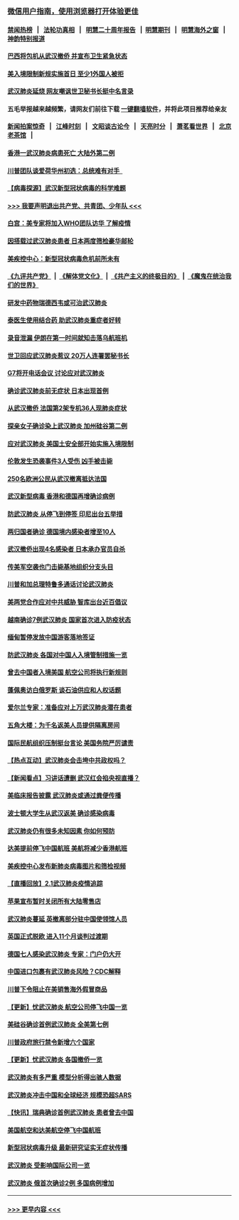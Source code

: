### [微信用户指南，使用浏览器打开体验更佳](https://github.com/gfw-breaker/banned-news1/blob/master/indexes/wechat-guide.md?t=0)
#### [禁闻热榜](热点新闻.md?t=0)  &nbsp;&nbsp;|&nbsp;&nbsp; [法轮功真相](https://github.com/gfw-breaker/truth/blob/master/README.md?t=0) &nbsp;&nbsp;|&nbsp;&nbsp; [明慧二十周年报告](https://github.com/gfw-breaker/mh-reports/blob/master/README.md?t=0) &nbsp;&nbsp;|&nbsp;&nbsp;[明慧期刊](https://github.com/gfw-breaker/mh-qikan) &nbsp;&nbsp;|&nbsp;&nbsp; [明慧海外之窗](https://github.com/gfw-breaker/mh-news/blob/master/README.md?t=0) &nbsp;&nbsp;|&nbsp;&nbsp; [神韵特别报道](https://github.com/gfw-breaker/mh-news/blob/master/shenyun.md?t=0)
#### [巴西将包机从武汉撤侨 并宣布卫生紧急状态](../pages/nsc418/n11843418.md?t=02041655) 
#### [美入境限制新规实施首日 至少1外国人被拒](../pages/nsc418/n11843058.md?t=02041655) 
#### [武汉肺炎延烧 网友嘲讽世卫秘书长挺中名言录](../pages/nsc418/n11843056.md?t=02041655) 
#### 五毛举报越来越频繁，请网友们前往下载 [一键翻墙软件](https://github.com/gfw-breaker/ssr-accounts)，并将此项目推荐给亲友
#### [新闻拍案惊奇](https://github.com/gfw-breaker/banned-news1/blob/master/pages/link4.md) &nbsp;&nbsp;|&nbsp;&nbsp; [江峰时刻](https://github.com/gfw-breaker/banned-news1/blob/master/pages/link4.md) &nbsp;&nbsp;|&nbsp;&nbsp; [文昭谈古论今](https://github.com/gfw-breaker/banned-news1/blob/master/pages/link4.md) &nbsp;&nbsp;|&nbsp;&nbsp; [天亮时分](https://github.com/gfw-breaker/banned-news1/blob/master/pages/link4.md) &nbsp;&nbsp;|&nbsp;&nbsp; [萧茗看世界](https://github.com/gfw-breaker/banned-news1/blob/master/pages/link4.md) &nbsp;&nbsp;|&nbsp;&nbsp; [北京老茶馆](https://github.com/gfw-breaker/banned-news1/blob/master/pages/link4.md) &nbsp;&nbsp;|&nbsp;&nbsp; 
#### [香港一武汉肺炎病患死亡 大陆外第二例](../pages/nsc418/n11843026.md?t=02041655) 
#### [川普团队谈爱荷华州初选：总统难有对手  ](../pages/nsc418/n11842867.md?t=02041655) 
#### [【病毒探源】武汉新型冠状病毒的科学难题](../pages/nsc418/n11842176.md?t=02041655) 
#### [>>> 我要声明退出共产党、共青团、少年队 <<<](https://github.com/begood0513/goodnews/blob/master/quit/letter.md) 
#### [白宫：美专家将加入WHO团队访华 了解疫情](../pages/nsc418/n11842198.md?t=02041655) 
#### [因搭载过武汉肺炎患者 日本两度筛检豪华邮轮](../pages/nsc418/n11842447.md?t=02041655) 
#### [美疾控中心：新型冠状病毒危机前所未有](../pages/nsc418/n11842406.md?t=02041655) 
#### [《九评共产党》](https://github.com/begood0513/9ping.md/blob/master/README.md) &nbsp;|&nbsp; [《解体党文化》](../../../../jtdwh.md/blob/master/README.md)  &nbsp;|&nbsp; [《共产主义的终极目的》](../../../../gczydzjmd.md/blob/master/README.md) &nbsp;|&nbsp; [《魔鬼在统治我们的世界》](../../../../mgztzwmdsj.md/blob/master/README.md) 
#### [研发中药物瑞德西韦或可治武汉肺炎](../pages/nsc418/n11842100.md?t=02041655) 
#### [泰医生使用结合药 助武汉肺炎重症者好转](../pages/nsc418/n11842096.md?t=02041655) 
#### [录音泄漏 伊朗在第一时间就知击落乌航班机](../pages/nsc418/n11842002.md?t=02041655) 
#### [世卫回应武汉肺炎惹议 20万人连署罢秘书长](../pages/nsc418/n11841664.md?t=02041655) 
#### [G7将开电话会议 讨论应对武汉肺炎](../pages/nsc418/n11841658.md?t=02041655) 
#### [确诊武汉肺炎前无症状 日本出现首例](../pages/nsc418/n11841567.md?t=02041655) 
#### [从武汉撤侨 法国第2架专机36人现肺炎症状](../pages/nsc418/n11841382.md?t=02041655) 
#### [探亲女子确诊染上武汉肺炎 加州硅谷第二例](../pages/nsc418/n11839784.md?t=02041655) 
#### [应对武汉肺炎 美国土安全部开始实施入境限制](../pages/nsc418/n11839729.md?t=02041655) 
#### [伦敦发生恐袭事件3人受伤 凶手被击毙](../pages/nsc418/n11839442.md?t=02041655) 
#### [250名欧洲公民从武汉撤离抵达法国](../pages/nsc418/n11839438.md?t=02041655) 
#### [武汉新型病毒 香港和德国再增确诊病例](../pages/nsc418/n11839381.md?t=02041655) 
#### [防武汉肺炎 从停飞到停签 印尼出台五举措](../pages/nsc418/n11839282.md?t=02041655) 
#### [两归国者确诊 德国境内感染者增至10人](../pages/nsc418/n11839164.md?t=02041655) 
#### [武汉撤侨出现4名感染者 日本承办官员自杀](../pages/nsc418/n11839044.md?t=02041655) 
#### [传美军空袭也门击毙基地组织分支头目](../pages/nsc418/n11839210.md?t=02041655) 
#### [川普和加总理特鲁多通话讨论武汉肺炎](../pages/nsc418/n11839128.md?t=02041655) 
#### [美两党合作应对中共威胁 智库出台近百倡议](../pages/nsc418/n11838437.md?t=02041655) 
#### [越南确诊7例武汉肺炎 国家首次进入防疫状态](../pages/nsc418/n11838860.md?t=02041655) 
#### [缅甸暂停发放中国游客落地签证](../pages/nsc418/n11838730.md?t=02041655) 
#### [防武汉肺炎 各国对中国人入境管制措施一览](../pages/nsc418/n11838726.md?t=02041655) 
#### [曾去中国者入境美国 航空公司将执行新规则](../pages/nsc418/n11838375.md?t=02041655) 
#### [蓬佩奥访白俄罗斯 谈石油供应和人权话题](../pages/nsc418/n11838242.md?t=02041655) 
#### [爱尔兰专家：准备应对上万武汉肺炎潜在患者](../pages/nsc418/n11837978.md?t=02041655) 
#### [五角大楼：为千名返美人员提供隔离房间](../pages/nsc418/n11837831.md?t=02041655) 
#### [国际民航组织压制挺台言论 美国务院严厉谴责](../pages/nsc418/n11837791.md?t=02041655) 
#### [【热点互动】武汉肺炎会击垮中共政权吗？](../pages/nsc418/n11837779.md?t=02041655) 
#### [【新闻看点】习讲话遭删 武汉红会掐央视直播？](../pages/nsc418/n11837573.md?t=02041655) 
#### [美临床报告披露 武汉肺炎或通过粪便传播](../pages/nsc418/n11837626.md?t=02041655) 
#### [波士顿大学生从武汉返美 确诊感染病毒](../pages/nsc418/n11837580.md?t=02041655) 
#### [武汉肺炎仍有很多未知因素 你如何预防](../pages/nsc418/n11837666.md?t=02041655) 
#### [达美提前停飞中国航班 美航将减少香港航班](../pages/nsc418/n11837649.md?t=02041655) 
#### [美疾控中心发布新肺炎病毒图片和筛检视频](../pages/nsc418/n11837491.md?t=02041655) 
#### [【直播回放】2.1武汉肺炎疫情追踪](../pages/nsc418/n11837232.md?t=02041655) 
#### [苹果宣布暂时关闭所有大陆零售店](../pages/nsc418/n11837097.md?t=02041655) 
#### [武汉肺炎蔓延 英撤离部分驻中国使领馆人员](../pages/nsc418/n11837061.md?t=02041655) 
#### [英国正式脱欧 进入11个月谈判过渡期](../pages/nsc418/n11836911.md?t=02041655) 
#### [德国七人感染武汉肺炎 专家：门户仍大开](../pages/nsc418/n11836344.md?t=02041655) 
#### [中国进口包裹有武汉肺炎风险？CDC解释](../pages/nsc418/n11836321.md?t=02041655) 
#### [川普下令阻止在美销售海外假冒商品](../pages/nsc418/n11836261.md?t=02041655) 
#### [【更新】忧武汉肺炎 航空公司停飞中国一览](../pages/nsc418/n11835931.md?t=02041655) 
#### [美硅谷确诊首例武汉肺炎 全美第七例](../pages/nsc418/n11836093.md?t=02041655) 
#### [川普政府旅行禁令新增六个国家](../pages/nsc418/n11836083.md?t=02041655) 
#### [【更新】忧武汉肺炎 各国撤侨一览](../pages/nsc418/n11835673.md?t=02041655) 
#### [武汉肺炎有多严重 模型分析得出骇人数据](../pages/nsc418/n11835829.md?t=02041655) 
#### [武汉肺炎冲击中国和全球经济 规模恐超SARS](../pages/nsc418/n11835652.md?t=02041655) 
#### [【快讯】瑞典确诊首例武汉肺炎 患者曾去中国](../pages/nsc418/n11835675.md?t=02041655) 
#### [美国航空和达美航空停飞中国航班](../pages/nsc418/n11835567.md?t=02041655) 
#### [新型冠状病毒升级 最新研究证实无症状传播](../pages/nsc418/n11835589.md?t=02041655) 
#### [武汉肺炎 受影响国际公司一览](../pages/nsc418/n11835538.md?t=02041655) 
#### [武汉肺炎 俄首次确诊2例 多国病例增加](../pages/nsc418/n11835295.md?t=02041655) 

----
#### [ >>> 更早内容 <<< ](../indexes/nsc418-earlier.md)
